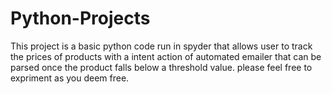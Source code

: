 # Python-Projects
This project is a basic python code run in spyder that allows user to track the prices of products with a intent action of automated emailer
that can be parsed once the product falls below a threshold value. 
please feel free to expriment as you deem free. 
